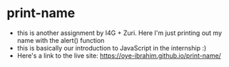 # print-name
- this is another assignment by I4G + Zuri. Here I'm just printing out my name with the alert() function
- this is basically our introduction to JavaScript in the internship :)
- Here's a link to the live site: https://oye-ibrahim.github.io/print-name/
